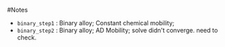 #Notes

- `binary_step1` : Binary alloy; Constant chemical mobility; 
- `binary_step2` : Binary alloy; AD Mobility; solve didn't converge. need to check.
